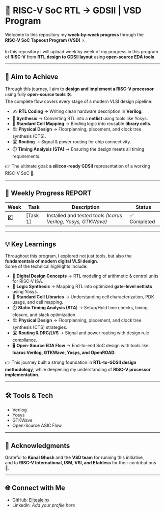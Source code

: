 # 🚀 RISC-V SoC RTL → GDSII | VSD Program  



Welcome to this repository my **week-by-week progress** through the  
**RISC-V SoC Tapeout Program (VSD)** ⚡.  

In this repository i will upload week by week of my progress in this program of **RISC-V**
from **RTL design to GDSII layout** using **open-source EDA tools**.  

---
## 🎯 Aim to Achieve  

Through this journey, I aim to **design and implement a RISC-V processor** using fully **open-source tools** 🛠️.  
The complete flow covers every stage of a modern VLSI design pipeline:  

- ✍️ **RTL Coding** → Writing clean hardware description in **Verilog**.  
- 🔄 **Synthesis** → Converting RTL into a **netlist** using tools like Yosys.  
- 🧩 **Standard Cell Mapping** → Binding logic into reusable **library cells**.  
- 🏗️ **Physical Design** → Floorplanning, placement, and clock tree synthesis (CTS).  
- 🛣️ **Routing** → Signal & power routing for chip connectivity.  
- ⏱️ **Timing Analysis (STA)** → Ensuring the design meets all timing requirements.  

👉 The ultimate goal: **a silicon-ready GDSII** representation of a working RISC-V SoC 🚀.  

---

## 📅 Weekly Progress REPORT  

| Week | Task | Description | Status |
|------|------|-------------|--------|
| 0️⃣ | [Task 1] | Installed and tested tools *(Icarus Verilog, Yosys, GTKWave)* | ✅ Completed |

---

## 💡 Key Learnings  
Throughout this program, I explored not just tools, but also the **fundamentals of modern digital VLSI design**.  
Some of the technical highlights include:  

- 🧮 **Digital Design Concepts** → RTL modeling of arithmetic & control units for RISC-V ISA.  
- 🔄 **Logic Synthesis** → Mapping RTL into optimized **gate-level netlists** using Yosys.  
- 🧩 **Standard Cell Libraries** → Understanding cell characterization, PDK usage, and cell mapping.  
- ⏱️ **Static Timing Analysis (STA)** → Setup/Hold time checks, timing closure, and slack optimization.  
- 🏗️ **Physical Design** → Floorplanning, placement, and clock tree synthesis (CTS) strategies.  
- 🛣️ **Routing & DRC/LVS** → Signal and power routing with design rule compliance.  
- 🖥️ **Open-Source EDA Flow** → End-to-end SoC design with tools like **Icarus Verilog, GTKWave, Yosys, and OpenROAD**.  

👉 This journey built a strong foundation in **RTL-to-GDSII design methodology**, while deepening my understanding of **RISC-V processor implementation**.  

---

## 🛠️ Tools & Tech  
- Verilog  
- Yosys  
- GTKWave  
- Open-Source ASIC Flow  

---

## 🙏 Acknowledgments  
Grateful to **Kunal Ghosh** and the **VSD team** for running this initiative,  
and to **RISC-V International, ISM, VSI, and Efabless** for their contributions 🌟.  

---

## 🌐 Connect with Me  
- GitHub: [Elitealeinx](https://github.com/Elitealeinx)  
- LinkedIn: *Add your profile here*  
